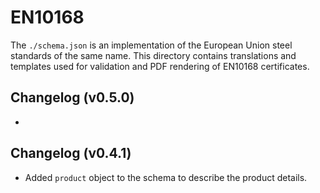 # EN10168

The `./schema.json` is an implementation of the European Union steel standards of the same name. This directory contains translations and templates used for validation and PDF rendering of EN10168 certificates.

## Changelog (v0.5.0)

-

## Changelog (v0.4.1)

- Added `product` object to the schema to describe the product details.
